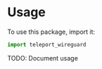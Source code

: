 # Usage

To use this package, import it:

```python
import teleport_wireguard
```

TODO: Document usage
